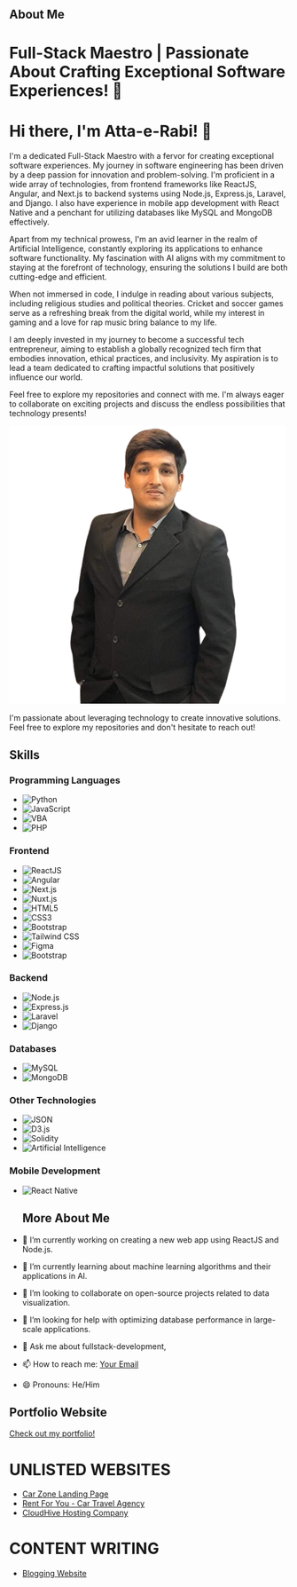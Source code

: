 ## About Me
# Full-Stack Maestro | Passionate About Crafting Exceptional Software Experiences! 👋

# Hi there, I'm Atta-e-Rabi! 👋

I'm a dedicated Full-Stack Maestro with a fervor for creating exceptional software experiences. My journey in software engineering has been driven by a deep passion for innovation and problem-solving. I'm proficient in a wide array of technologies, from frontend frameworks like ReactJS, Angular, and Next.js to backend systems using Node.js, Express.js, Laravel, and Django. I also have experience in mobile app development with React Native and a penchant for utilizing databases like MySQL and MongoDB effectively.

Apart from my technical prowess, I'm an avid learner in the realm of Artificial Intelligence, constantly exploring its applications to enhance software functionality. My fascination with AI aligns with my commitment to staying at the forefront of technology, ensuring the solutions I build are both cutting-edge and efficient.

When not immersed in code, I indulge in reading about various subjects, including religious studies and political theories. Cricket and soccer games serve as a refreshing break from the digital world, while my interest in gaming and a love for rap music bring balance to my life.

I am deeply invested in my journey to become a successful tech entrepreneur, aiming to establish a globally recognized tech firm that embodies innovation, ethical practices, and inclusivity. My aspiration is to lead a team dedicated to crafting impactful solutions that positively influence our world.

Feel free to explore my repositories and connect with me. I'm always eager to collaborate on exciting projects and discuss the endless possibilities that technology presents!


![Atta-e-Rabi](https://github.com/AMALIK8989/AMALIK8989/blob/main/FB_IMG_1699567483088-removebg-preview.png)


I'm passionate about leveraging technology to create innovative solutions. Feel free to explore my repositories and don't hesitate to reach out!

## Skills

### Programming Languages
- ![Python](https://img.shields.io/badge/-Python-3776AB?style=flat-square&logo=python&logoColor=white)
- ![JavaScript](https://img.shields.io/badge/-JavaScript-F7DF1E?style=flat-square&logo=javascript&logoColor=black)
- ![VBA](https://img.shields.io/badge/-VBA-867DBE?style=flat-square&logo=microsoft-excel&logoColor=white)
- ![PHP](https://img.shields.io/badge/-PHP-777BB4?style=flat-square&logo=php&logoColor=white)




### Frontend
- ![ReactJS](https://img.shields.io/badge/-ReactJS-61DAFB?style=flat-square&logo=react&logoColor=white)
- ![Angular](https://img.shields.io/badge/-Angular-DD0031?style=flat-square&logo=angular&logoColor=white)
- ![Next.js](https://img.shields.io/badge/-Next.js-000000?style=flat-square&logo=next.js&logoColor=white)
- ![Nuxt.js](https://img.shields.io/badge/-Nuxt.js-00C58E?style=flat-square&logo=nuxt.js&logoColor=white)
- ![HTML5](https://img.shields.io/badge/-HTML5-E34F26?style=flat-square&logo=html5&logoColor=white)
- ![CSS3](https://img.shields.io/badge/-CSS3-1572B6?style=flat-square&logo=css3&logoColor=white)
- ![Bootstrap](https://img.shields.io/badge/-Bootstrap-563D7C?style=flat-square&logo=bootstrap&logoColor=white)
- ![Tailwind CSS](https://img.shields.io/badge/-Tailwind_CSS-38B2AC?style=flat-square&logo=tailwind-css&logoColor=white)
- ![Figma](https://img.shields.io/badge/-Figma-F24E1E?style=flat-square&logo=figma&logoColor=white)
- ![Bootstrap](https://img.shields.io/badge/-Bootstrap-563D7C?style=flat-square&logo=bootstrap&logoColor=white)




### Backend
- ![Node.js](https://img.shields.io/badge/-Node.js-339933?style=flat-square&logo=node.js&logoColor=white)
- ![Express.js](https://img.shields.io/badge/-Express.js-000000?style=flat-square&logo=express&logoColor=white)
- ![Laravel](https://img.shields.io/badge/-Laravel-FF2D20?style=flat-square&logo=laravel&logoColor=white)
- ![Django](https://img.shields.io/badge/-Django-092E20?style=flat-square&logo=django&logoColor=white)


### Databases
- ![MySQL](https://img.shields.io/badge/-MySQL-4479A1?style=flat-square&logo=mysql&logoColor=white)
- ![MongoDB](https://img.shields.io/badge/-MongoDB-47A248?style=flat-square&logo=mongodb&logoColor=white)

### Other Technologies
- ![JSON](https://img.shields.io/badge/-JSON-000000?style=flat-square&logo=json&logoColor=white)
- ![D3.js](https://img.shields.io/badge/-D3.js-F9A03C?style=flat-square&logo=d3.js&logoColor=white)
- ![Solidity](https://img.shields.io/badge/-Solidity-363636?style=flat-square&logo=solidity&logoColor=white)
- ![Artificial Intelligence](https://img.shields.io/badge/-Artificial_Intelligence-FF5733?style=flat-square&logo=ai&logoColor=white)

  
### Mobile Development
- ![React Native](https://img.shields.io/badge/-React_Native-61DAFB?style=flat-square&logo=react&logoColor=white)

  ## More About Me

- 🔭 I’m currently working on creating a new web app using ReactJS and Node.js.
- 🌱 I’m currently learning about machine learning algorithms and their applications in AI.
- 👯 I’m looking to collaborate on open-source projects related to data visualization.
- 🤔 I’m looking for help with optimizing database performance in large-scale applications.
- 💬 Ask me about fullstack-development,
- 📫 How to reach me: [Your Email](mailto:amalik8989@gmail.com)
- 😄 Pronouns: He/Him


## Portfolio Website
[Check out my portfolio!](https://codecanvas-v2.netlify.app/)

# UNLISTED WEBSITES
- [Car Zone Landing Page](https://car-zonev2.netlify.app/)
- [Rent For You - Car Travel Agency](https://rentforyou.netlify.app/)
- [CloudHive Hosting Company](https://cloudhive-hosting.netlify.app/)
  
# CONTENT WRITING
- [Blogging Website](https://thebloggers1997.blogspot.com/)

